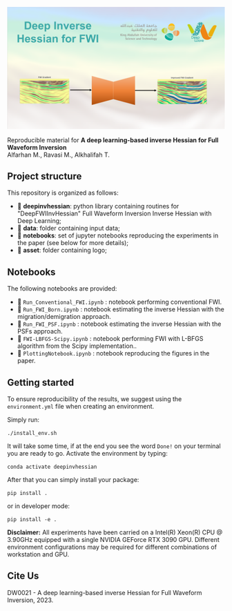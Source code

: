 ![LOGO](asset/logo.png)

Reproducible material for **A deep learning-based inverse Hessian for Full Waveform Inversion** <br> 
Alfarhan M., Ravasi M., Alkhalifah  T.


## Project structure
This repository is organized as follows:

* :open_file_folder: **deepinvhessian**: python library containing routines for "DeepFWIInvHessian" Full Waveform Inversion Inverse Hessian with Deep Learning;
* :open_file_folder: **data**: folder containing input data;
* :open_file_folder: **notebooks**: set of jupyter notebooks reproducing the experiments in the paper (see below for more details);
* :open_file_folder: **asset**: folder containing logo;

## Notebooks
The following notebooks are provided:

- :orange_book: ``Run_Conventional_FWI.ipynb`` : notebook performing conventional FWI.
- :orange_book: ``Run_FWI_Born.ipynb`` : notebook estimating the inverse Hessian with the migration/demigration approach.
- :orange_book: ``Run_FWI_PSF.ipynb`` : notebook estimating the inverse Hessian with the PSFs approach.
- :orange_book: ``FWI-LBFGS-Scipy.ipynb`` : notebook performing FWI with L-BFGS algorithm from the Scipy implementation..
- :orange_book: ``PlottingNotebook.ipynb`` : notebook reproducing the figures in the paper.  

## Getting started
To ensure reproducibility of the results, we suggest using the `environment.yml` file when creating an environment.

Simply run:
```
./install_env.sh
```
It will take some time, if at the end you see the word `Done!` on your terminal you are ready to go. Activate the environment by typing:
```
conda activate deepinvhessian
```

After that you can simply install your package:
```
pip install .
```
or in developer mode:
```
pip install -e .
```



**Disclaimer:** All experiments have been carried on a Intel(R) Xeon(R) CPU @ 3.90GHz equipped with a single NVIDIA GEForce RTX 3090 GPU. Different environment 
configurations may be required for different combinations of workstation and GPU.

## Cite Us
DW0021 - A deep learning-based inverse Hessian for Full Waveform Inversion, 2023.